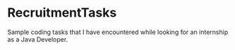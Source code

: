 # RecruitmentTasks
Sample coding tasks that I have encountered while looking for an internship as a Java Developer.
